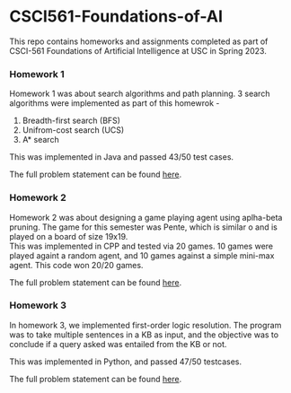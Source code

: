 # CSCI561-Foundations-of-AI
This repo contains homeworks and assignments completed as part of CSCI-561 Foundations of Artificial Intelligence at USC in Spring 2023.

### Homework 1
Homework 1 was about search algorithms and path planning. 3 search algorithms were implemented as part of this homewrok - 
1. Breadth-first search (BFS)
2. Unifrom-cost search (UCS)
3. A* search

This was implemented in Java and passed 43/50 test cases.

The full problem statement can be found [here](./Homework%201%20-%20Search%20Algorithms/hw1-csci561-sp23.pdf).

### Homework 2
Homework 2 was about designing a game playing agent using aplha-beta pruning. The game for this semester was Pente, which is similar o and is played on a board of size 19x19.   
This was implemented in CPP and tested via 20 games. 10 games were played againt a random agent, and 10 games against a simple mini-max agent. 
This code won 20/20 games.

The full problem statement can be found [here](./Homework%202%20-%20Game%20Playing%20Agent/hw2-csci561-sp23.pdf).

### Homework 3
In homework 3, we implemented first-order logic resolution. The program was to take multiple sentences in a KB as input, and the objective was to conclude if a query asked was entailed from the KB or not. 

This was implemented in Python, and passed 47/50 testcases. 

The full problem statement can be found [here](./Homework%203%20-%20First-Order%20Logic/hw3-csci561-sp23.pdf).

